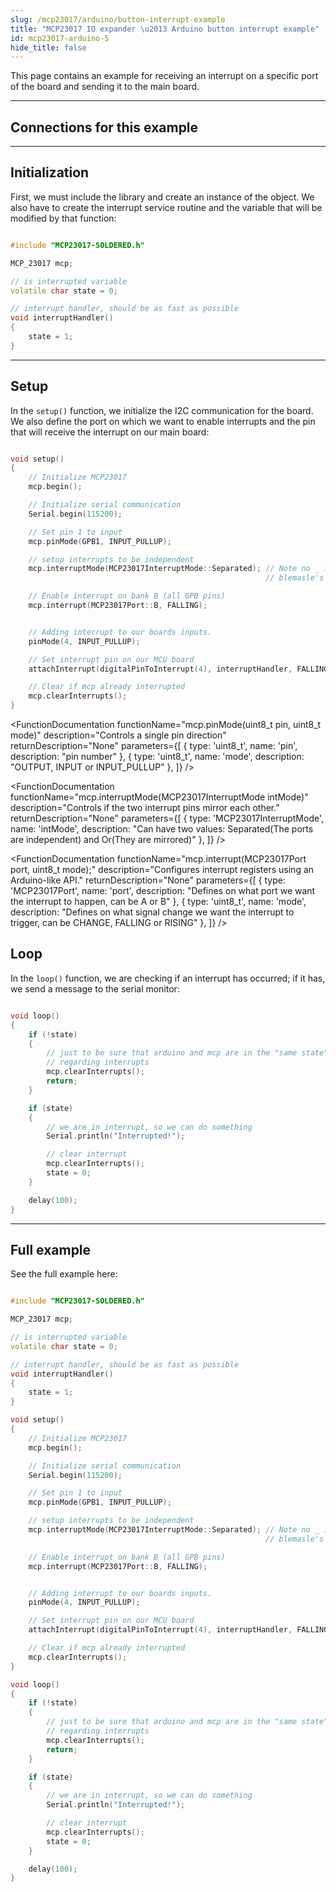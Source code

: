 ```yaml
---
slug: /mcp23017/arduino/button-interrupt-example
title: "MCP23017 IO expander \u2013 Arduino button interrupt example"
id: mcp23017-arduino-5
hide_title: false
---
```

This page contains an example for receiving an interrupt on a specific port of the board and sending it to the main board.

---

## Connections for this example

<CenteredImage src="/img/mcp23017/interrupt_connection.png" width="100%" />

---

## Initialization

First, we must include the library and create an instance of the object. We also have to create the interrupt service routine and the variable that will be modified by that function:

```cpp

#include "MCP23017-SOLDERED.h"

MCP_23017 mcp;

// is interrupted variable
volatile char state = 0;

// interrupt handler, should be as fast as possible
void interruptHandler()
{
    state = 1;
}

```

---

## Setup

In the `setup()` function, we initialize the I2C communication for the board. We also define the port on which we want to enable interrupts and the pin that will receive the interrupt on our main board:

```cpp

void setup()
{
    // Initialize MCP23017
    mcp.begin();

    // Initialize serial communication
    Serial.begin(115200);

    // Set pin 1 to input
    mcp.pinMode(GPB1, INPUT_PULLUP);

    // setup interrupts to be independent
    mcp.interruptMode(MCP23017InterruptMode::Separated); // Note no _ in the name of enum, thats because we are using
                                                         // blemasle's class enums

    // Enable interrupt on bank B (all GPB pins)
    mcp.interrupt(MCP23017Port::B, FALLING);


    // Adding interrupt to our boards inputs.
    pinMode(4, INPUT_PULLUP);

    // Set interrupt pin on our MCU board
    attachInterrupt(digitalPinToInterrupt(4), interruptHandler, FALLING);

    // Clear if mcp already interrupted
    mcp.clearInterrupts();
}

```

<FunctionDocumentation
  functionName="mcp.begin()"
  description="Initializes the I/O extender via I2C"
  returnDescription="None"
  parameters={[]}
/>

<FunctionDocumentation
  functionName="mcp.pinMode(uint8_t pin, uint8_t mode)"
  description="Controls a single pin direction"
  returnDescription="None"
  parameters={[
    { type: 'uint8_t', name: 'pin', description: "pin number" },
  { type: 'uint8_t', name: 'mode', description: "OUTPUT, INPUT or INPUT_PULLUP" },
  ]}
/>

<FunctionDocumentation
  functionName="mcp.interruptMode(MCP23017InterruptMode intMode)"
  description="Controls if the two interrupt pins mirror each other."
  returnDescription="None"
  parameters={[
    { type: 'MCP23017InterruptMode', name: 'intMode', description: "Can have two values: Separated(The ports are independent) and Or(They are mirrored)" },
  ]}
/>

<FunctionDocumentation
  functionName="mcp.interrupt(MCP23017Port port, uint8_t mode);"
  description="Configures interrupt registers using an Arduino-like API."
  returnDescription="None"
  parameters={[
    { type: 'MCP23017Port', name: 'port', description: "Defines on what port we want the interrupt to happen, can be A or B" },
    { type: 'uint8_t', name: 'mode', description: "Defines on what signal change we want the interrupt to trigger, can be CHANGE, FALLING or RISING" },
  ]}
/>

<FunctionDocumentation
  functionName="mcp.clearInterrupts()"
  description="Clears interrupts on both ports."
  returnDescription="None"
  parameters={[]}
/>

## Loop

In the `loop()` function, we are checking if an interrupt has occurred; if it has, we send a message to the serial monitor:

```cpp

void loop()
{
    if (!state)
    {
        // just to be sure that arduino and mcp are in the "same state"
        // regarding interrupts
        mcp.clearInterrupts();
        return;
    }

    if (state)
    {
        // we are in interrupt, so we can do something
        Serial.println("Interrupted!");

        // clear interrupt
        mcp.clearInterrupts();
        state = 0;
    }

    delay(100);
}

```

---

## Full example

See the full example here:

```cpp

#include "MCP23017-SOLDERED.h"

MCP_23017 mcp;

// is interrupted variable
volatile char state = 0;

// interrupt handler, should be as fast as possible
void interruptHandler()
{
    state = 1;
}

void setup()
{
    // Initialize MCP23017
    mcp.begin();

    // Initialize serial communication
    Serial.begin(115200);

    // Set pin 1 to input
    mcp.pinMode(GPB1, INPUT_PULLUP);

    // setup interrupts to be independent
    mcp.interruptMode(MCP23017InterruptMode::Separated); // Note no _ in the name of enum, thats because we are using
                                                         // blemasle's class enums

    // Enable interrupt on bank B (all GPB pins)
    mcp.interrupt(MCP23017Port::B, FALLING);


    // Adding interrupt to our boards inputs.
    pinMode(4, INPUT_PULLUP);

    // Set interrupt pin on our MCU board
    attachInterrupt(digitalPinToInterrupt(4), interruptHandler, FALLING);

    // Clear if mcp already interrupted
    mcp.clearInterrupts();
}

void loop()
{
    if (!state)
    {
        // just to be sure that arduino and mcp are in the "same state"
        // regarding interrupts
        mcp.clearInterrupts();
        return;
    }

    if (state)
    {
        // we are in interrupt, so we can do something
        Serial.println("Interrupted!");

        // clear interrupt
        mcp.clearInterrupts();
        state = 0;
    }

    delay(100);
}

```